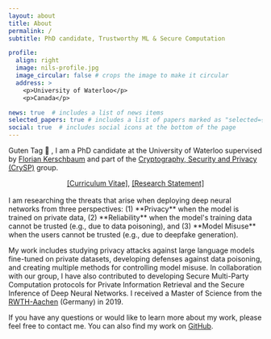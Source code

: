 ```yaml
---
layout: about
title: About
permalink: /
subtitle: PhD candidate, Trustworthy ML & Secure Computation

profile:
  align: right
  image: nils-profile.jpg
  image_circular: false # crops the image to make it circular
  address: >
    <p>University of Waterloo</p>
    <p>Canada</p>

news: true  # includes a list of news items
selected_papers: true # includes a list of papers marked as "selected={true}"
social: true  # includes social icons at the bottom of the page
---
```


Guten Tag :wave: ,
I am a PhD candidate at the University of Waterloo supervised by <a href="https://cs.uwaterloo.ca/~fkerschb/">Florian Kerschbaum</a>
and part of the <a href="https://crysp.uwaterloo.ca">Cryptography, Security and Privacy (CrySP)</a> group.
<br>
<div style="text-align: center;">
<a href="https://nilslukas.github.io/assets/pdf/cv_nils_lukas.pdf">[Curriculum Vitae]</a>, <a href="https://nilslukas.github.io/assets/pdf/research_statement.pdf">[Research Statement]</a>
</div>
<br>
I am researching the threats that arise when deploying deep neural networks from three perspectives: (1) **Privacy**
when the model is trained on private data, (2) **Reliability** when the model's training data cannot be trusted 
(e.g., due to data poisoning), and (3) **Model Misuse** when the users cannot be trusted (e.g., due to deepfake generation).

My work includes studying privacy attacks against large language models fine-tuned on private datasets, developing defenses against data poisoning, and creating multiple methods for controlling model misuse. In collaboration with our group, I have also contributed to developing Secure Multi-Party Computation protocols for Private Information Retrieval and the Secure Inference of Deep Neural Networks.
I received a Master of Science from the <a href="https://www.rwth-aachen.de/go/id/a/?lidx=1">RWTH-Aachen</a> (Germany) in 2019.

If you have any questions or would like to learn more about my work, please feel free to contact me. You can also find my work on <a href="https://github.com/nilslukas/">GitHub</a>.
